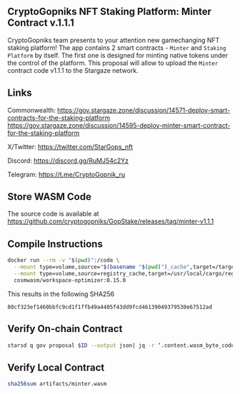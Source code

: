 
## CryptoGopniks NFT Staking Platform: Minter Contract v.1.1.1

CryptoGopniks team presents to your attention new gamechanging NFT staking platform! The app contains 2 smart contracts - `Minter` and `Staking Platform` by itself. The first one is designed for minting native tokens under the control of the platform. This proposal will allow to upload the `Minter` contract code v1.1.1 to the Stargaze network.


## Links

Commonwealth:
https://gov.stargaze.zone/discussion/14571-deploy-smart-contracts-for-the-staking-platform
https://gov.stargaze.zone/discussion/14595-deploy-minter-smart-contract-for-the-staking-platform

X/Twitter: https://twitter.com/StarGops_nft

Discord: https://discord.gg/RuMJ54c2Yz

Telegram: https://t.me/CryptoGopnik_ru


## Store WASM Code

The source code is available at https://github.com/cryptogopniks/GopStake/releases/tag/minter-v1.1.1


## Compile Instructions

```sh
docker run --rm -v "$(pwd)":/code \
  --mount type=volume,source="$(basename "$(pwd)")_cache",target=/target \
  --mount type=volume,source=registry_cache,target=/usr/local/cargo/registry \
  cosmwasm/workspace-optimizer:0.15.0
```

This results in the following SHA256
```
80cf323ef1460bbfc9cd1f1ffb49a4405f43dd9fcd46139049379530e67512ad
```

## Verify On-chain Contract

```sh
starsd q gov proposal $ID --output json| jq -r ‘.content.wasm_byte_code’| base64 -d| gzip -dc| sha256sum
```

## Verify Local Contract

```sh
sha256sum artifacts/minter.wasm
```